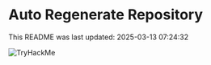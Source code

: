 # Auto Regenerate Repository

This README was last updated: 2025-03-13 07:24:32

 ![TryHackMe](https://tryhackme.com/badge/533634)